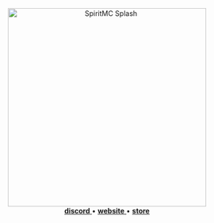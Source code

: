 <div align="center">
    <picture>
			<img alt="SpiritMC Splash" src="https://r2.spiritmc.net/assets/splash.png" width="400px">
		</picture>

  <div>
    <a href="https://discord.gg/hPmd9PzQ8x">
      <b>discord</b>
    </a> •
    <a href="https://spiritmc.net">
      <b>website</b>
    </a> •
    <a href="https://store.spiritmc.net">
      <b>store</b>
    </a>
  </div>
</div>
